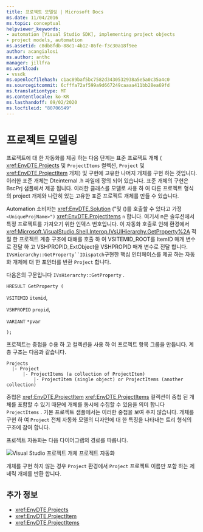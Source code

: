 ```yaml
---
title: 프로젝트 모델링 | Microsoft Docs
ms.date: 11/04/2016
ms.topic: conceptual
helpviewer_keywords:
- automation [Visual Studio SDK], implementing project objects
- project models, automation
ms.assetid: c8db8fdb-88c1-4b12-86fe-f3c30a18f9ee
author: acangialosi
ms.author: anthc
manager: jillfra
ms.workload:
- vssdk
ms.openlocfilehash: c1ac89baf5bc7582d3430532938a5e5a0c35a4c0
ms.sourcegitcommit: 6cfffa72af599a9d667249caaaa411bb28ea69fd
ms.translationtype: MT
ms.contentlocale: ko-KR
ms.lasthandoff: 09/02/2020
ms.locfileid: "80706549"
---
```

# <a name="project-modeling"></a>프로젝트 모델링
프로젝트에 대 한 자동화를 제공 하는 다음 단계는 표준 프로젝트 개체 ( <xref:EnvDTE.Projects> 및 `ProjectItems` 컬렉션, `Project` 및 <xref:EnvDTE.ProjectItem> 개체) 및 구현에 고유한 나머지 개체를 구현 하는 것입니다. 이러한 표준 개체는 Dteinternal .h 파일에 정의 되어 있습니다. 표준 개체의 구현은 BscPrj 샘플에서 제공 됩니다. 이러한 클래스를 모델로 사용 하 여 다른 프로젝트 형식의 project 개체와 나란히 있는 고유한 표준 프로젝트 개체를 만들 수 있습니다.

 Automation 소비자는 <xref:EnvDTE.Solution> ("및 ()를 호출할 수 있다고 가정 `<UniqueProjName>")` <xref:EnvDTE.ProjectItems> `n` 합니다. 여기서 n은 솔루션에서 특정 프로젝트를 가져오기 위한 인덱스 번호입니다. 이 자동화 호출로 인해 환경에서 <xref:Microsoft.VisualStudio.Shell.Interop.IVsUIHierarchy.GetProperty%2A> 적절 한 프로젝트 계층 구조에 대해를 호출 하 여 VSITEMID_ROOT를 ItemID 매개 변수로 전달 하 고 VSHPROPID_ExtObject을 VSHPROPID 매개 변수로 전달 합니다. `IVsHierarchy::GetProperty``IDispatch`구현한 핵심 인터페이스를 제공 하는 자동화 개체에 대 한 포인터를 반환 `Project` 합니다.

 다음은의 구문입니다 `IVsHierarchy::GetProperty` .

 `HRESULT GetProperty (`

 `VSITEMID` `itemid`,

 `VSHPROPID` `propid`,

 `VARIANT` `*pvar`

 `);`

 프로젝트는 중첩을 수용 하 고 컬렉션을 사용 하 여 프로젝트 항목 그룹을 만듭니다. 계층 구조는 다음과 같습니다.

```
Projects
  |- Project
      |- ProjectItems (a collection of ProjectItem)
          |- ProjectItem (single object) or ProjectItems (another collection)
```

 중첩은 <xref:EnvDTE.ProjectItem> <xref:EnvDTE.ProjectItems> 컬렉션이 중첩 된 개체를 포함할 수 있기 때문에 개체를 동시에 수집할 수 있음을 의미 합니다 `ProjectItems` . 기본 프로젝트 샘플에서는 이러한 중첩을 보여 주지 않습니다. 개체를 구현 하 여 `Project` 전체 자동화 모델의 디자인에 대 한 특징을 나타내는 트리 형식의 구조에 참여 합니다.

 프로젝트 자동화는 다음 다이어그램의 경로를 따릅니다.

 ![Visual Studio 프로젝트 개체](../../extensibility/internals/media/projectobjects.gif "ProjectObjects") 프로젝트 자동화

 개체를 구현 하지 않는 경우 `Project` 환경에서 `Project` 프로젝트 이름만 포함 하는 제네릭 개체를 반환 합니다.

## <a name="see-also"></a>추가 정보
- <xref:EnvDTE.Projects>
- <xref:EnvDTE.ProjectItem>
- <xref:EnvDTE.ProjectItems>
